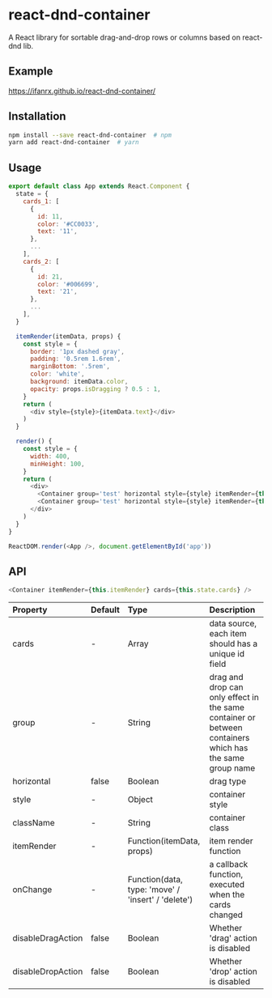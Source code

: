 # react-dnd-container
A React library for sortable drag-and-drop rows or columns based on react-dnd lib.

## Example
https://ifanrx.github.io/react-dnd-container/

## Installation
```bash
npm install --save react-dnd-container  # npm
yarn add react-dnd-container  # yarn
```

## Usage
```js
export default class App extends React.Component {
  state = {
    cards_1: [
      {
        id: 11,
        color: '#CC0033',
        text: '11',
      },
      ...
    ],
    cards_2: [
      {
        id: 21,
        color: '#006699',
        text: '21',
      },
      ...
    ],
  }

  itemRender(itemData, props) {
    const style = {
      border: '1px dashed gray',
      padding: '0.5rem 1.6rem',
      marginBottom: '.5rem',
      color: 'white',
      background: itemData.color,
      opacity: props.isDragging ? 0.5 : 1,
    }
    return (
      <div style={style}>{itemData.text}</div>
    )
  }

  render() {
    const style = {
      width: 400,
      minHeight: 100,
    }
    return (
      <div>
        <Container group='test' horizontal style={style} itemRender={this.itemRender} cards={this.state.cards_1} />
        <Container group='test' horizontal style={style} itemRender={this.itemRender} cards={this.state.cards_2} />
      </div>
    )
  }
}

ReactDOM.render(<App />, document.getElementById('app'))
```

## API
```js
<Container itemRender={this.itemRender} cards={this.state.cards} />
```
| Property          | Default      | Type     | Description  |
| :---------------- | :----------- | :------- | :----------- |
| cards             | -            | Array    | data source, each item should has a unique id field |
| group             | -            | String   | drag and drop can only effect in the same container or between containers which has the same group name |
| horizontal        | false        | Boolean  | drag type |
| style             | -            | Object   | container style |
| className         | -            | String   | container class |
| itemRender        | -            | Function(itemData, props) | item render function |
| onChange          | -            | Function(data, type: 'move' / 'insert' / 'delete') | a callback function, executed when the cards changed |
| disableDragAction | false        | Boolean  | Whether 'drag' action is disabled |
| disableDropAction | false        | Boolean  | Whether 'drop' action is disabled |

